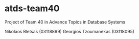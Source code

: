 # atds-team40
Project of Team 40 in Advance Topics in Database Systems

Nikolaos Bletsas (03118899)
Georgios Tzoumanekas (03118095)
